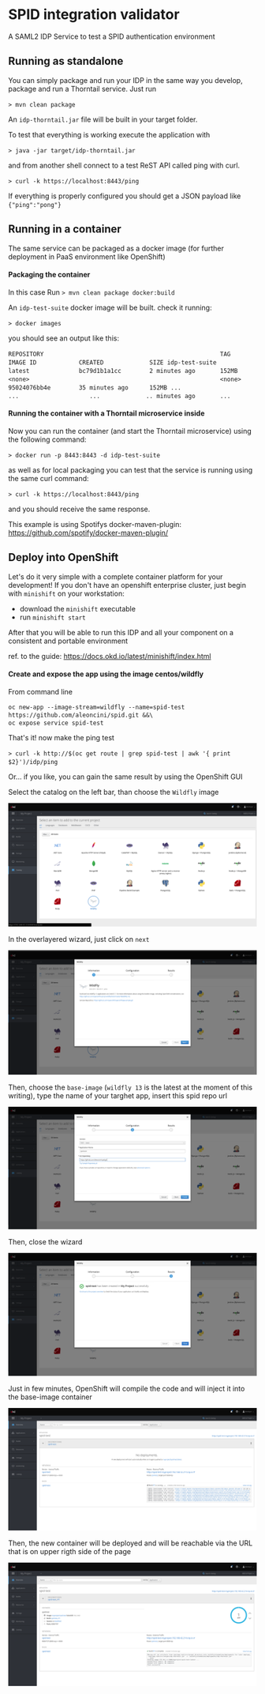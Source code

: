 # SPID integration validator
A SAML2 IDP Service to test a SPID authentication environment

## Running as standalone

You can simply package and run your IDP in the same way you develop, package and run a Thorntail service.
Just run

`> mvn clean package`
 
 An `idp-thorntail.jar` file will be built in your target folder.

To test that everything is working execute the application with 

`> java -jar target/idp-thorntail.jar`

and from another shell connect to a test ReST API called ping with curl.

`> curl -k https://localhost:8443/ping`

If everything is properly configured you should get a JSON payload like `{"ping":"pong"}`

## Running in a container

The same service can be packaged as a docker image (for further deployment in PaaS environment like OpenShift)

#### Packaging the container

In this case Run
`> mvn clean package docker:build`

An `idp-test-suite` docker image will be built.
check it running:

`> docker images`

you should see an output like this:

`REPOSITORY                                                  TAG                 IMAGE ID            CREATED             SIZE
 idp-test-suite                                              latest              bc79d1b1a1cc        2 minutes ago       152MB
 <none>                                                      <none>              95024076bb4e        35 minutes ago      152MB
  ...                                                         ...                    ...             .. minutes ago       ... `

#### Running the container with a Thorntail microservice inside

Now you can run the container (and start the Thorntail microservice) using the following command:

`> docker run -p 8443:8443 -d idp-test-suite`

as well as for local packaging you can test that the service is running using the same curl command:

`> curl -k https://localhost:8443/ping`

and you should receive the same response.

This example is using Spotifys docker-maven-plugin: https://github.com/spotify/docker-maven-plugin/

## Deploy into OpenShift
Let's do it very simple with a complete container platform for your development!
If you don't have an openshift enterprise cluster, just begin with `minishift` on your workstation: 
  - download the `minishift` executable
  - run `minishift start`

After that you will be able to run this IDP and all your component on a consistent and portable environment

ref. to the guide: https://docs.okd.io/latest/minishift/index.html

#### Create and expose the app using the image centos/wildfly

From command line

```
oc new-app --image-stream=wildfly --name=spid-test https://github.com/aleoncini/spid.git &&\
oc expose service spid-test
```

That's it! now make the ping test

`> curl -k http://$(oc get route | grep spid-test | awk '{ print $2}')/idp/ping`

Or... if you like, you can gain the same result by using the OpenShift GUI

Select the catalog on the left bar, than choose the `Wildfly` image

![alt text](img/catalog.png)

In the overlayered wizard, just click on `next`

![alt text](img/wizard1.png)

Then, choose the `base-image` (`wildfly 13` is the latest at the moment of this writing), type the name of your targhet app, insert this spid repo url

![alt text](img/wizard2.png)

Then, close the wizard

![alt text](img/wizard3.png)

Just in few minutes, OpenShift will compile the code and will inject it into the base-image container

![alt text](img/build.png)

Then, the new container will be deployed and will be reachable via the URL that is on upper rigth side of the page

![alt text](img/deployment.png)

